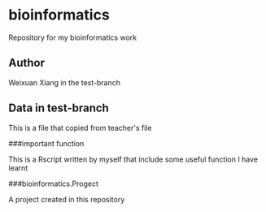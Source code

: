 # bioinformatics
Repository for my bioinformatics work

## Author

Weixuan Xiang in the test-branch


## Data in test-branch


This is a file that copied from teacher's file


###important function


This is a Rscript written by myself that include some useful function I have learnt


###bioinformatics.Progect


A project created in this repository